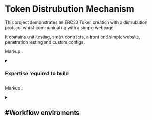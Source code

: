 # Token Distrubution Mechanism

This project demonstrates an ERC20 Token creation with a distrubution protocol whilst communicating with a simple webpage.

It contains unit-testing, smart contracts, a front end simple website, penetration testing and custom configs.

Markup : <details>

<summary>

### Expertise required to build

</summary>

<p>

### Languages

#### Javascript for deployment, unit-testing, frond-end development and configurations.

#### Shell syntax for package management, tests and deployment.

#### Solidity for smart contract development including the following technologies: ERC20 Token,

### Development tools

Markup : _ Hardhat
_ Foundry
_ Open Zappelin
_ Ethers
_ Metamask
_ Yarn / Npm

</p>
</details>

Markup : <details>

<summary>

## #Workflow enviroments</summary><p>

Markup : Github
VSCode
_ Open Zappelin
_ Ethers
_ Metamask
_ Yarn / Npm

</p>
</details>
